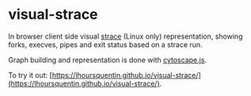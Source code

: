 # visual-strace

In browser client side visual [strace](https://en.wikipedia.org/wiki/Strace)
(Linux only) representation, showing forks, execves, pipes and exit status
based on a strace run.

Graph building and representation is done with [cytoscape.js](https://js.cytoscape.org/).

To try it out:
[https://lhoursquentin.github.io/visual-strace/](https://lhoursquentin.github.io/visual-strace/).
